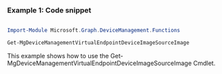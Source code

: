 ### Example 1: Code snippet

```powershell

Import-Module Microsoft.Graph.DeviceManagement.Functions

Get-MgDeviceManagementVirtualEndpointDeviceImageSourceImage

```
This example shows how to use the Get-MgDeviceManagementVirtualEndpointDeviceImageSourceImage Cmdlet.

